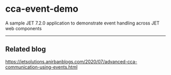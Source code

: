 # cca-event-demo
A sample JET 7.2.0 application to demonstrate event handling across JET web components  

- - - -

## Related blog
https://jetsolutions.anirbanblogs.com/2020/07/advanced-cca-communication-using-events.html  
